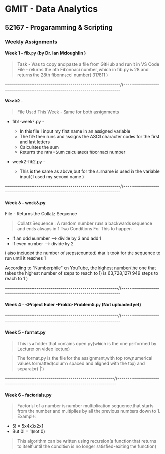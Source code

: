 # GMIT - Data Analytics

## 52167 - Progaramming & Scripting

### Weekly Assignments


#### Week 1 - fib.py (by Dr. Ian Mcloughlin )

  > Task - Was to copy and paste a file from GitHub and run it in VS Code
  > File - returns the nth Fibonnaci number, which in fib.py is 28 and returns the 28th fibonnacci number( 317811 )


----------------------------------------------------------//----------------------------------------------------------------------------


#### Week2 - 

> File Used This Week - Same for both assignments
   * fib1-week2.py - 
      * In this file I input my first name in an assigned variable
      * The file then runs and assigns the ASCII character codes for the first and last letters 
      * Calculates the sum
      * Returns the nth(=Sum calculated) fibonnaci number
  
  * week2-fib2.py -
      * This is the same as above,but for the surname is used in the variable input( I used my second name )
      
      
----------------------------------------------------------//----------------------------------------------------------------------------
           
#### Week 3 - week3.py

File - Returns the Collatz Sequence
> Collatz Sequence :
> A random number runs a backwards sequence and ends always in 1
   > Two Conditions For This to happen:
* If an odd nunmber --> divide by 3 and add 1
* If even number --> divide by 2

I also included the number of steps(counted) that it took for the sequence to run until it reaches 1 

According to "Numberphile" on YouTube, the highest number(the one that takes the highest number of steps to reach to 1) is 63,728,127( 949 steps to reach to 1 )


---------------------------------------------------------//-----------------------------------------------------------------------------


#### Week 4 - <Project Euler -Prob5> Problem5.py (Not uploaded yet)




---------------------------------------------------------//-----------------------------------------------------------------------------


#### Week 5 - <DataSet> format.py
  > This is a folder that contains open.py(which is the one performed by Lecturer on video lecture)
  
  > The format.py is the file for the assignment,with top row,numerical values formatted(column spaced and aligned with the top) and separator('|')
  
  
  -------------------------------------------------------//-----------------------------------------------------------------------------
  
  
#### Week 6 - factorials.py


> Factorial of a number is number multiplication sequence,that starts from the number and multiplies by all the previous numbers down to 1.
   > Example:
   
   * 5! = 5x4x3x2x1
   * But 0! = 1(not 0)
   
> This algorithm can be written using recursion(a function that returns to itself until the condition is no longer satisfied-exiting the function)
